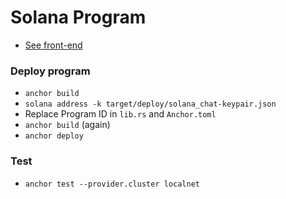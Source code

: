 # Solana Program

- [See front-end](https://github.com/KevinFiorentino/angular-solana-chat)

### Deploy program

- `anchor build`
- `solana address -k target/deploy/solana_chat-keypair.json`
- Replace Program ID in `lib.rs` and `Anchor.toml`
- `anchor build` (again)
- `anchor deploy`

### Test

- `anchor test --provider.cluster localnet`

